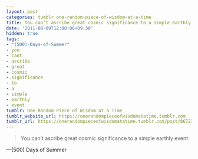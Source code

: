 ```yaml
---
layout: post
categories: tumblr one-random-piece-of-wisdom-at-a-time
title: You can’t ascribe great cosmic significance to a simple earthly event.
date: '2011-08-09T12:00:06+09:30'
hidden: true
tags:
- "(500)-Days-of-Summer"
- you
- cant
- ascribe
- great
- cosmic
- significance
- to
- a
- simple
- earthly
- event
tumblr: One Random Piece of Wisdom at a Time
tumblr_website_url: https://onerandompieceofwisdomatatime.tumblr.com
tumblr_url: https://onerandompieceofwisdomatatime.tumblr.com/post/8672388797/you-cant-ascribe-great-cosmic-significance-to-a
---
```

> You can’t ascribe great cosmic significance to a simple earthly event.

—(500) Days of Summer
